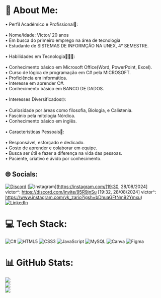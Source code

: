 # 💫 About Me:
  • Perfil Acadêmico e Profissional👤:<br><br>• Nome/idade: Victor/ 20 anos<br>• Em busca do primeiro emprego na área de tecnologia<br>• Estudante de SISTEMAS DE INFORMÇÃO NA UNEX, 4° SEMESTRE.<br><br>• Habilidades em Tecnologia👨🏻‍💻:<br><br>• Conhecimento básico em Microsoft Office(Word, PowerPoint, Excel).<br>• Curso de lógica de programação em C# pela MICROSOFT.<br>• Proficiência em informática.<br>• Interesse em aprender C#.<br>• Conhecimento básico em BANCO DE DADOS.<br><br>• Interesses Diversificados🤓:<br><br>• Curiosidade por áreas como filosofia, Biologia, e Calistenia.<br>• Fascínio pela mitologia Nórdica.<br>• Conhecimento básico em inglês.<br><br>• Características Pessoais👤:<br><br>• Responsável, esforçado e dedicado.<br>• Gosto de aprender e colaborar em equipe.<br>• Busca ser útil e fazer a diferença na vida das pessoas.<br>• Paciente, criativo e ávido por conhecimento.


## 🌐 Socials:
[![Discord](https://img.shields.io/badge/Discord-%237289DA.svg?logo=discord&logoColor=white)](https://discord.gg/https://discord.com/invite/95R9jnSu) [![Instagram](https://img.shields.io/badge/Instagram-%23E4405F.svg?logo=Instagram&logoColor=white)](https://instagram.com/[19:30, 28/08/2024] victor^: https://discord.com/invite/95R9jnSu [19:32, 28/08/2024] victor^: https://www.instagram.com/vk_zario?igsh=bDhuaGFtNm92Ymxu) [![LinkedIn](https://img.shields.io/badge/LinkedIn-%230077B5.svg?logo=linkedin&logoColor=white)](https://linkedin.com/in/https://www.linkedin.com/in/victor-rogerio-8b451427b/) 

# 💻 Tech Stack:
![C#](https://img.shields.io/badge/c%23-%23239120.svg?style=flat&logo=csharp&logoColor=white) ![HTML5](https://img.shields.io/badge/html5-%23E34F26.svg?style=flat&logo=html5&logoColor=white) ![CSS3](https://img.shields.io/badge/css3-%231572B6.svg?style=flat&logo=css3&logoColor=white) ![JavaScript](https://img.shields.io/badge/javascript-%23323330.svg?style=flat&logo=javascript&logoColor=%23F7DF1E) ![MySQL](https://img.shields.io/badge/mysql-4479A1.svg?style=flat&logo=mysql&logoColor=white) ![Canva](https://img.shields.io/badge/Canva-%2300C4CC.svg?style=flat&logo=Canva&logoColor=white) ![Figma](https://img.shields.io/badge/figma-%23F24E1E.svg?style=flat&logo=figma&logoColor=white)
# 📊 GitHub Stats:
![](https://github-readme-stats.vercel.app/api?username=vkzario&theme=shadow_red&hide_border=false&include_all_commits=false&count_private=false)<br/>
![](https://github-readme-streak-stats.herokuapp.com/?user=vkzario&theme=shadow_red&hide_border=false)<br/>
![](https://github-readme-stats.vercel.app/api/top-langs/?username=vkzario&theme=shadow_red&hide_border=false&include_all_commits=false&count_private=false&layout=compact)

<!-- Proudly created with GPRM ( https://gprm.itsvg.in ) -->